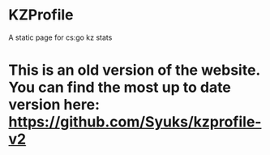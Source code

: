 # KZProfile
 A static page for cs:go kz stats

# This is an old version of the website. You can find the most up to date version here: https://github.com/Syuks/kzprofile-v2
